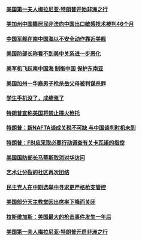 #### [美国第一夫人梅拉尼亚·特朗普开始非洲之行](../pages/zg_yre_rvq/4596099.md) 

#### [美加州中国籍居民非法向中国出口敏感技术被判46个月](../pages/zg_yre_rvq/4596066.md) 

#### [中国军舰在南中国海以不安全动作靠近美舰](../pages/zg_yre_rvq/4595977.md) 

#### [美国防部长称看不到美中关系进一步恶化](../pages/zg_yre_rvq/4595956.md) 

#### [美军机飞跃南中国海 制衡中国 保护东南亚](../pages/zg_yre_rvq/4595910.md) 

#### [美国加州一华裔男子枪杀岳父母被判谋杀罪](../pages/zg_yre_rvq/4595741.md) 

#### [学生手机没了，成绩涨了](../pages/zg_yre_rvq/4595699.md) 

#### [特朗普宣称美国将禁止撞火枪托](../pages/zg_yre_rvq/4595264.md) 

#### [特朗普：新NAFTA谈成关税不可缺 与中国谈判时机未到 ](../pages/zg_yre_rvq/4595222.md) 

#### [特朗普：FBI应采取必要行动调查有关卡瓦诺的指控 ](../pages/zg_yre_rvq/4595133.md) 

#### [美国国防部长马蒂斯取消对华访问](../pages/zg_yre_rvq/4595124.md) 

#### [艺术让分裂的社区再次团结](../pages/zg_yre_rvq/4594939.md) 

#### [民主党人在中期选举中寻求更严格枪支管控](../pages/zg_yre_rvq/4594932.md) 

#### [美国部分天主教堂因出席率下降而关闭](../pages/zg_yre_rvq/4594919.md) 

#### [拉斯维加斯：美国最大的枪击事件发生一年后](../pages/zg_yre_rvq/4594887.md) 

#### [美国第一夫人梅拉尼亚·特朗普开启非洲之行 ](../pages/zg_yre_rvq/4594752.md) 


